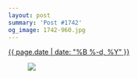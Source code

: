 ```yaml
---
layout: post
summary: 'Post #1742'
og_image: 1742-960.jpg
---
```


<div class="post">
 <time>
  <a href="/1742">
   {{ page.date | date: "%B %-d, %Y" }}
  </a>
 </time>
 <a href="/1742">
  <figure data-taken="2/11/2023">
   <img sizes="(min-width: 700px) 50vw, calc(100vw - 2rem)" src="{{ site.assets_url }}/1742-480.jpg" srcset="{{ site.assets_url }}/1742-240.jpg 240w, {{ site.assets_url }}/1742-480.jpg 480w, {{ site.assets_url }}/1742-720.jpg 720w, {{ site.assets_url }}/1742-960.jpg 960w"/>
  </figure>
 </a>
</div>
